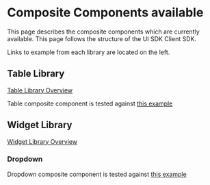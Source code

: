 # Composite Components available 

This page describes the composite components which are currently available.
This page follows the structure of the UI SDK Client SDK.

Links to example from each library are located on the left.

## Table Library

[Table Library Overview](https://arm1s11-eiffel004.eiffel.gic.ericsson.se:8443/nexus/content/sites/tor/tablelib/latest/)

Table composite component is tested against 
[this example](https://arm1s11-eiffel004.eiffel.gic.ericsson.se:8443/nexus/content/sites/tor/tablelib/latest/examples/#example1)

## Widget Library

[Widget Library Overview](https://arm1s11-eiffel004.eiffel.gic.ericsson.se:8443/nexus/content/sites/tor/widgets/latest/)

### Dropdown

Dropdown composite component is tested against [this example](https://arm1s11-eiffel004.eiffel.gic.ericsson.se:8443/nexus/content/sites/tor/widgets/latest/showcase/index.html#ui-showcase/selectors/dropdown)
